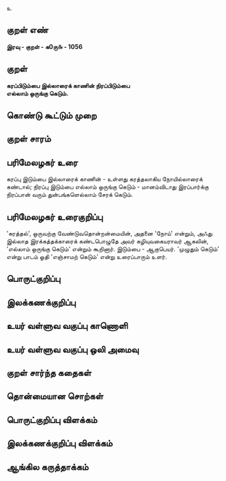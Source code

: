 உ

## குறள் எண் 

**இரவு - குறள் - க0ரு௬ - 1056**

## குறள் 

**கரப்பிடும்பை இல்லாரைக் காணின் நிரப்பிடும்பை  
எல்லாம் ஒருங்கு கெடும்.** 

## கொண்டு கூட்டும் முறை


## குறள் சாரம் 


## பரிமேலழகர் உரை

கரப்பு இடும்பை இல்லாரைக் காணின் - உள்ளது கரத்தலாகிய நோயில்லாரைக் கண்டால்; நிரப்பு இடும்பை எல்லாம் ஒருங்கு கெடும் - மானம்விடாது இரப்பார்க்கு நிரப்பான் வரும் துன்பங்களெல்லாம் சேரக் கெடும்.

## பரிமேலழகர் உரைகுறிப்பு   

'கரத்தல்', ஒருவற்கு வேண்டுவதொன்றன்மையின், அதனை 'நோய்' என்றும், அஃது இல்லாத இரக்கத்தக்காரைக் கண்டபொழுதே அவர் கழியுவகையராவர் ஆகலின், 'எல்லாம் ஒருங்கு கெடும்' என்றும் கூறினார். இடும்பை - ஆகுபெயர். 'முழுதும் கெடும்' என்று பாடம் ஓதி 'எஞ்சாமற் கெடும்' என்று உரைப்பாரும் உளர்.

## பொருட்குறிப்பு 


## இலக்கணக்குறிப்பு  


## உயர் வள்ளுவ வகுப்பு காணொளி


## உயர் வள்ளுவ வகுப்பு ஒலி அமைவு 

 
## குறள் சார்ந்த கதைகள் 


## தொன்மையான சொற்கள்


## பொருட்குறிப்பு விளக்கம்


## இலக்கணக்குறிப்பு விளக்கம்


## ஆங்கில கருத்தாக்கம் 


